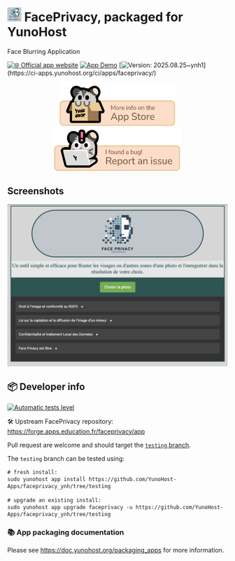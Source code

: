 <!--
N.B.: This README was automatically generated by <https://github.com/YunoHost/apps_tools/blob/main/readme_generator>
It shall NOT be edited by hand.
-->

<h1>
  <img src="https://raw.githubusercontent.com/YunoHost/apps/main/logos/faceprivacy.png" width="32px" alt="Logo of FacePrivacy">
  FacePrivacy, packaged for YunoHost
</h1>

Face Blurring Application

[![🌐 Official app website](https://img.shields.io/badge/Official_app_website-darkgreen?style=for-the-badge)](https://faceprivacy.forge.apps.education.fr/app/)
[![App Demo](https://img.shields.io/badge/App_Demo-blue?style=for-the-badge)](https://faceprivacy.forge.apps.education.fr/app/)
[![Version: 2025.08.25~ynh1](https://img.shields.io/badge/Version-2025.08.25~ynh1-rgb(18,138,11)?style=for-the-badge)](https://ci-apps.yunohost.org/ci/apps/faceprivacy/)

<div align="center">
<a href="https://apps.yunohost.org/app/faceprivacy"><img height="100px" src="https://github.com/YunoHost/yunohost-artwork/raw/refs/heads/main/badges/neopossum-badges/badge_more_info_on_the_appstore.svg"/></a>
<a href="https://github.com/YunoHost-Apps/faceprivacy_ynh/issues"><img height="100px" src="https://github.com/YunoHost/yunohost-artwork/raw/refs/heads/main/badges/neopossum-badges/badge_report_an_issue.svg"/></a>
</div>


## Screenshots
![Screenshot of FacePrivacy](./doc/screenshots/screenshot.png)

## 📦 Developer info

[![Automatic tests level](https://apps.yunohost.org/badge/cilevel/faceprivacy)](https://ci-apps.yunohost.org/ci/apps/faceprivacy/)

🛠️ Upstream FacePrivacy repository: <https://forge.apps.education.fr/faceprivacy/app>

Pull request are welcome and should target the [`testing` branch](https://github.com/YunoHost-Apps/faceprivacy_ynh/tree/testing).

The `testing` branch can be tested using:
```
# fresh install:
sudo yunohost app install https://github.com/YunoHost-Apps/faceprivacy_ynh/tree/testing

# upgrade an existing install:
sudo yunohost app upgrade faceprivacy -u https://github.com/YunoHost-Apps/faceprivacy_ynh/tree/testing
```

### 📚 App packaging documentation

Please see <https://doc.yunohost.org/packaging_apps> for more information.